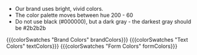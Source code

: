 * Our brand uses bright, vivid colors.
* The color palette moves between hue 200 - 60
* Do not use black (#000000), but a dark gray - the darkest gray should be #2b2b2b 

{{{colorSwatches "Brand Colors" brandColors}}}
{{{colorSwatches "Text Colors" textColors}}}
{{{colorSwatches "Form Colors" formColors}}}
